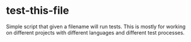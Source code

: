test-this-file
==============

Simple script that given a filename will run tests. This is mostly for working on different projects with different languages and different test processes.
